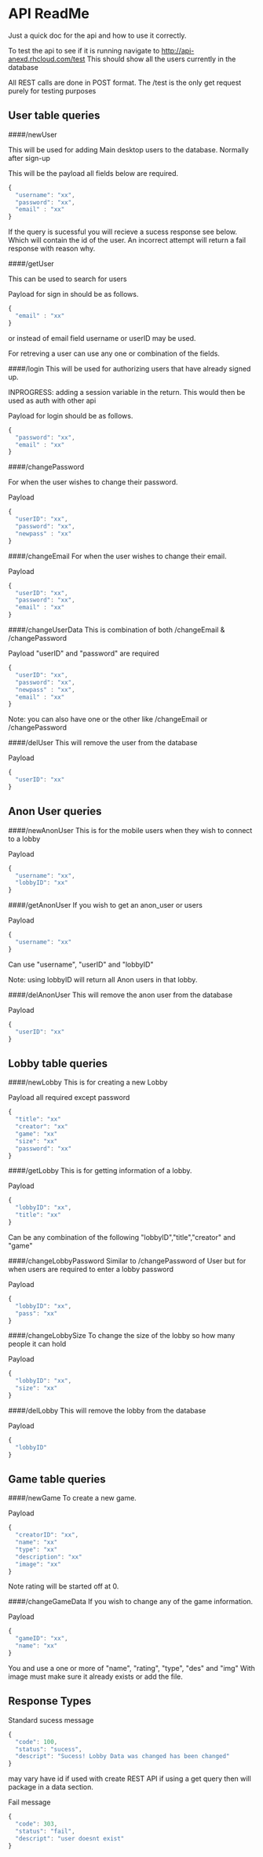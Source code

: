 # API ReadMe
Just a quick doc for the api and how to use it correctly.

To test the api to see if it is running navigate to http://api-anexd.rhcloud.com/test
This should show all the users currently in the database

All REST calls are done in POST format. The /test is the only get request purely for testing
purposes

## User table queries

####/newUser

This will be used for adding Main desktop users to the database. Normally after sign-up

This will be the payload all fields below are required.
```javascript
{
  "username": "xx",
  "password": "xx",
  "email" : "xx"
}
```
If the query is sucessful you will recieve a sucess response see below. Which will contain the id of the user.
An incorrect attempt will return a fail response with reason why.

####/getUser

This can be used to search for users

Payload for sign in should be as follows.
```javascript
{
  "email" : "xx"
}
```
or instead of email field username or userID may be used.

For retreving a user can use any one or combination of the fields.

####/login
This will be used for authorizing users that have already signed up. 

INPROGRESS: adding a session variable in the return.
This would then be used as auth with other api 

Payload for login should be as follows.
```javascript
{
  "password": "xx",
  "email" : "xx"
}
```

####/changePassword

For when the user wishes to change their password.

Payload
```javascript
{
  "userID": "xx",
  "password": "xx",
  "newpass" : "xx"
}
```

####/changeEmail
For when the user wishes to change their email.

Payload
```javascript
{
  "userID": "xx",
  "password": "xx",
  "email" : "xx"
}
```

####/changeUserData
This is combination of both /changeEmail & /changePassword

Payload "userID" and "password" are required
```javascript
{
  "userID": "xx",
  "password": "xx",
  "newpass" : "xx",
  "email" : "xx"
}
```
Note: you can also have one or the other like /changeEmail or /changePassword

####/delUser
This will remove the user from the database

Payload 
```javascript
{
  "userID": "xx"
}
```

## Anon User queries

####/newAnonUser
This is for the mobile users when they wish to connect to a lobby

Payload
```javascript
{
  "username": "xx",
  "lobbyID": "xx"
}
```

####/getAnonUser
If you wish to get an anon_user or users

Payload
```javascript
{
  "username": "xx"
}
```
Can use "username", "userID" and "lobbyID"

Note: using lobbyID will return all Anon users in that lobby.

####/delAnonUser
This will remove the anon user from the database

Payload 
```javascript
{
  "userID": "xx"
}
```

## Lobby table queries

####/newLobby
This is for creating a new Lobby

Payload all required except password
```javascript
{
  "title": "xx"
  "creator": "xx"
  "game": "xx"
  "size": "xx"
  "password": "xx"
}
```

####/getLobby
This is for getting information of a lobby.

Payload
```javascript
{
  "lobbyID": "xx",
  "title": "xx"
}
```
Can be any combination of the following "lobbyID","title","creator" and "game"

####/changeLobbyPassword
Similar to /changePassword of User but for when users are required to enter a lobby password

Payload
```javascript
{
  "lobbyID": "xx",
  "pass": "xx"
}
```

####/changeLobbySize
To change the size of the lobby so how many people it can hold

Payload
```javascript
{
  "lobbyID": "xx",
  "size": "xx"
}
```

####/delLobby
This will remove the lobby from the database

Payload 
```javascript
{
  "lobbyID"
}
```

## Game table queries

####/newGame
To create a new game.

Payload
```javascript
{
  "creatorID": "xx",
  "name": "xx"
  "type": "xx"
  "description": "xx"
  "image": "xx"
}
```
Note rating will be started off at 0.

####/changeGameData
If you wish to change any of the game information.

Payload
```javascript
{
  "gameID": "xx",
  "name": "xx"
}
```
You and use a one or more of "name", "rating", "type", "des" and "img"
With image must make sure it already exists or add the file.

## Response Types

Standard sucess message
```javascript
{
  "code": 100,
  "status": "sucess",
  "descript": "Sucess! Lobby Data was changed has been changed"
}
```
may vary have id if used with create REST API if using a get query then
will package in a data section.

Fail message
```javascript
{
  "code": 303,
  "status": "fail",
  "descript": "user doesnt exist"
}
```
